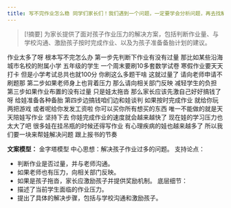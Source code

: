 ```yaml
---
title: 写不完作业怎么稳 同学们家长们！我们遇到一个问题，一定要学会分析问题，再去找解决问题的方法！留学 
---
```

 > [!摘要]
为家长提供了面对孩子作业压力的解决方案，包括判断作业量、与学校沟通、激励孩子按时完成作业、以及为孩子准备备胎计划的建议。

作业太多了呀
根本写不完怎么办
第一步先判断下作业有没有过量
那比如某些沿海城市名校的附属小学
五年级的学生
一个周末要刷10多套数学试卷
寒假作业要天天打卡
但是小学考试总共也就100分
你刷这么多题干啥
这就过量了
请向老师申请不刷题那
第二步如果老师身上也背着压力
那么请向相关部门反映
减轻学生的负担
第三步如果作业布置的没有过量
只是娃太拖沓
那么家长应该先激自己好好搞钱了呀
给娃准备各种备胎
第四步边搞钱咱们边和娃谈判
如果按时完成作业
就给你玩两把游戏
或者呢给你发发工资啦
你可以买你所有想买的东西
唯一不能做的就是天天陪娃写作业
坚持下去
你娃完成作业的速度就会越来越快了
现在娃的学习压力也太大了吧
很多娃在挂吊瓶的时候还得写作业
有心理疾病的娃也越来越多了
所以我们要一块来帮娃解决问题
跟上报书的节奏

**文案模型：**
金字塔模型
中心思想：解决孩子作业过多的问题。
支持论点：
  - 判断作业是否过量，并与老师沟通。
  - 如果老师也有压力，向相关部门反映。
  - 如果是孩子拖沓，家长应激励孩子并提供奖励机制。
底层细节：
  - 描述了当前学生面临的作业压力。
  - 提出了具体的解决步骤，包括与学校沟通和激励孩子。
